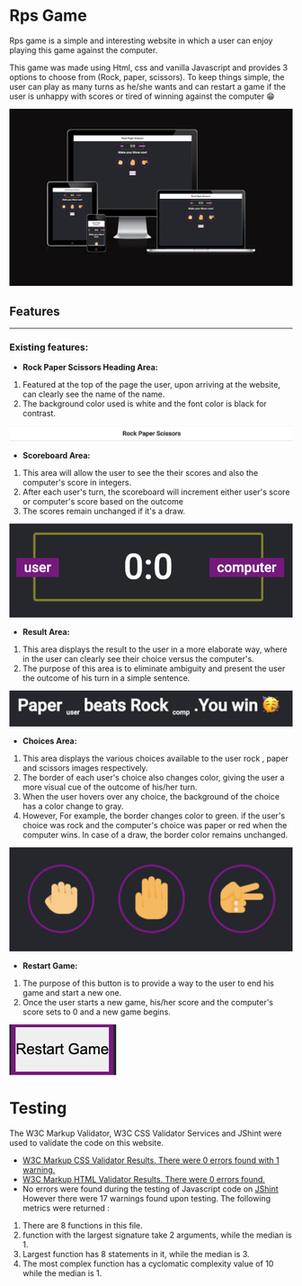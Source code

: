 # Rps Game 

Rps game is a simple and interesting website in which a user can enjoy playing this game against the computer.

This game was made using Html, css and vanilla Javascript and provides 3 options to choose from (Rock, paper, scissors).
To keep things simple, the user can play as many turns as he/she wants and can restart a game if the user is unhappy with scores or tired of winning against the computer 😁

<img src = "assets/images/site responsiveness img.png">

## **Features**
<hr>

### **Existing features:**

- **Rock Paper Scissors Heading Area:**
1. Featured at the top of the page the user, upon arriving at the website, can clearly see the name of the name.
2.  The background color used is white and the font color is black for contrast.
<img src = "assets/images/screenshots of rps features/heading.png">

- **Scoreboard Area:**
1. This area will allow the user to see the their scores and also the computer's score in integers.
2. After each user's turn, the scoreboard will increment either user's score or computer's score based on the outcome
3. The scores remain unchanged if it's a draw.
<img src = "assets/images/screenshots of rps features/scoreboard screenshot.png">

- **Result Area:**
1. This area displays the result to the user in a more elaborate way, where in the user can clearly see their choice versus the computer's.
2. The purpose of this area is to eliminate ambiguity and present the user the outcome of his turn in a simple sentence.
<img src= "assets/images/screenshots of rps features/result area screenshot.png">

- **Choices Area:**
1. This area displays the various choices available to the user rock , paper and scissors images respectively.
2. The border of each user's choice also changes color, giving the user a more visual cue of the outcome of his/her turn.
3. When the user hovers over any choice, the background of the choice has a color change to gray.
4. However, For example, the border changes color to green. if the user's choice was rock and the computer's choice was paper or red when the computer wins. In case of a draw, the border color remains unchanged.
<img src = "assets/images/screenshots of rps features/choices screenshot.png">

- **Restart Game:**
1. The purpose of this button is to provide a way to the user to end his game and start a new one.
2. Once the user starts a new game, his/her score and the computer's score sets to 0 and a new game begins.
<img src = "assets/images/screenshots of rps features/restart button screenshot.png">


# Testing

The W3C Markup Validator, W3C CSS Validator Services and JShint were used to validate the code on this website.
- <a href ="https://jigsaw.w3.org/css-validator/validator?uri=https%3A%2F%2Fsamiksha-92.github.io%2Frps-game%2F&profile=css3svg&usermedium=all&warning=1&vextwarning=&lang=en" target="_blank"> W3C Markup CSS Validator Results. There were 0 errors found with 1 warning.</a>
- <a href = "https://validator.w3.org/nu/?doc=https%3A%2F%2Fsamiksha-92.github.io%2Frps-game%2F" target ="_blank"> W3C Markup HTML Validator Results. There were 0 errors found.</a>
- No errors were found during the testing of Javascript code on <a href = "https://jshint.com/" target ="_blank"> JShint</a> However there were 17 warnings found upon testing. The following metrics were returned :
1. There are 8 functions in this file.
2. function with the largest signature take 2 arguments, while the median is 1.
3. Largest function has 8 statements in it, while the median is 3.
4. The most complex function has a cyclomatic complexity value of 10 while the median is 1.









